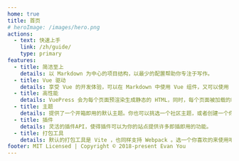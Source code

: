 ```yaml
---
home: true
title: 首页
# heroImage: /images/hero.png
actions:
  - text: 快速上手
    link: /zh/guide/
    type: primary
features:
  - title: 简洁至上
    details: 以 Markdown 为中心的项目结构，以最少的配置帮助你专注于写作。
  - title: Vue 驱动
    details: 享受 Vue 的开发体验，可以在 Markdown 中使用 Vue 组件，又可以使用 Vue 来开发自定义主题。
  - title: 高性能
    details: VuePress 会为每个页面预渲染生成静态的 HTML，同时，每个页面被加载的时候，将作为 SPA 运行。
  - title: 主题
    details: 提供了一个开箱即用的默认主题。你也可以挑选一个社区主题，或者创建一个你自己的主题。
  - title: 插件
    details: 灵活的插件API，使得插件可以为你的站点提供许多即插即用的功能。
  - title: 打包工具
    details: 默认的打包工具是 Vite ，也同样支持 Webpack 。选一个你喜欢的来使用吧！
footer: MIT Licensed | Copyright © 2018-present Evan You
---
```

